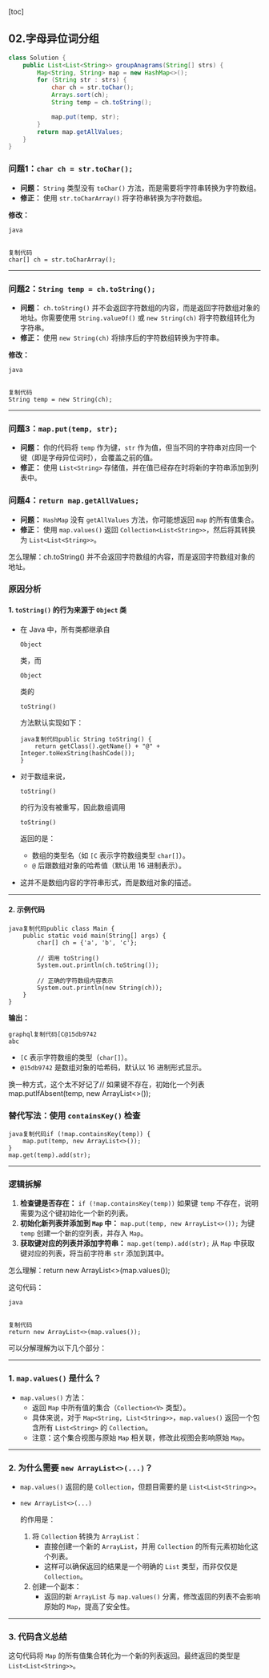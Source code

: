 [toc]



## 02.字母异位词分组

```java
class Solution {
    public List<List<String>> groupAnagrams(String[] strs) {
        Map<String, String> map = new HashMap<>();
        for (String str : strs) {
            char ch = str.toChar();
            Arrays.sort(ch);
            String temp = ch.toString();

            map.put(temp, str);
        }
        return map.getAllValues;
    }
}
```

### **问题1：`char ch = str.toChar();`**

- **问题：** `String` 类型没有 `toChar()` 方法，而是需要将字符串转换为字符数组。
- **修正：** 使用 `str.toCharArray()` 将字符串转换为字符数组。

**修改：**

```
java


复制代码
char[] ch = str.toCharArray();
```

------

### **问题2：`String temp = ch.toString();`**

- **问题：** `ch.toString()` 并不会返回字符数组的内容，而是返回字符数组对象的地址。你需要使用 `String.valueOf()` 或 `new String(ch)` 将字符数组转化为字符串。
- **修正：** 使用 `new String(ch)` 将排序后的字符数组转换为字符串。

**修改：**

```
java


复制代码
String temp = new String(ch);
```

------

### **问题3：`map.put(temp, str);`**

- **问题：** 你的代码将 `temp` 作为键，`str` 作为值，但当不同的字符串对应同一个键（即是字母异位词时），会覆盖之前的值。
- **修正：** 使用 `List<String>` 存储值，并在值已经存在时将新的字符串添加到列表中。

### **问题4：`return map.getAllValues;`**

- **问题：** `HashMap` 没有 `getAllValues` 方法，你可能想返回 `map` 的所有值集合。
- **修正：** 使用 `map.values()` 返回 `Collection<List<String>>`，然后将其转换为 `List<List<String>>`。





怎么理解：ch.toString() 并不会返回字符数组的内容，而是返回字符数组对象的地址。	

### **原因分析**

#### **1. `toString()` 的行为来源于 `Object` 类**

- 在 Java 中，所有类都继承自 

  ```
  Object
  ```

   类，而 

  ```
  Object
  ```

   类的 

  ```
  toString()
  ```

   方法默认实现如下：

  ```
  java复制代码public String toString() {
      return getClass().getName() + "@" + Integer.toHexString(hashCode());
  }
  ```

- 对于数组来说，

  ```
  toString()
  ```

   的行为没有被重写，因此数组调用 

  ```
  toString()
  ```

   返回的是：

  - 数组的类型名（如 `[C` 表示字符数组类型 `char[]`）。
  - `@` 后跟数组对象的哈希值（默认用 16 进制表示）。

- 这并不是数组内容的字符串形式，而是数组对象的描述。

------

#### **2. 示例代码**

```
java复制代码public class Main {
    public static void main(String[] args) {
        char[] ch = {'a', 'b', 'c'};
        
        // 调用 toString()
        System.out.println(ch.toString());
        
        // 正确的字符数组内容表示
        System.out.println(new String(ch));
    }
}
```

**输出：**

```
graphql复制代码[C@15db9742
abc
```

- `[C` 表示字符数组的类型（`char[]`）。
- `@15db9742` 是数组对象的哈希码，默认以 16 进制形式显示。



 换一种方式，这个太不好记了// 如果键不存在，初始化一个列表    map.putIfAbsent(temp, new ArrayList<>());

### **替代写法：使用 `containsKey()` 检查**

```
java复制代码if (!map.containsKey(temp)) {
    map.put(temp, new ArrayList<>());
}
map.get(temp).add(str);
```

------

### **逻辑拆解**

1. **检查键是否存在：**
   `if (!map.containsKey(temp))`
   如果键 `temp` 不存在，说明需要为这个键初始化一个新的列表。
2. **初始化新列表并添加到 `Map` 中：**
   `map.put(temp, new ArrayList<>());`
   为键 `temp` 创建一个新的空列表，并存入 `Map`。
3. **获取键对应的列表并添加字符串：**
   `map.get(temp).add(str);`
   从 `Map` 中获取键对应的列表，将当前字符串 `str` 添加到其中。



怎么理解：return new ArrayList<>(map.values());



这句代码：

```
java


复制代码
return new ArrayList<>(map.values());
```

可以分解理解为以下几个部分：

------

### **1. `map.values()` 是什么？**

- `map.values()` 方法：
  - 返回 `Map` 中所有值的集合（`Collection<V>` 类型）。
  - 具体来说，对于 `Map<String, List<String>>`，`map.values()` 返回一个包含所有 `List<String>` 的 `Collection`。
  - 注意：这个集合视图与原始 `Map` 相关联，修改此视图会影响原始 `Map`。

------

### **2. 为什么需要 `new ArrayList<>(...)`？**

- `map.values()` 返回的是 `Collection`，但题目需要的是 `List<List<String>>`。

- ```
  new ArrayList<>(...)
  ```

   的作用是：

  1. 将 `Collection` 转换为 `ArrayList`：
     - 直接创建一个新的 `ArrayList`，并用 `Collection` 的所有元素初始化这个列表。
     - 这样可以确保返回的结果是一个明确的 `List` 类型，而非仅仅是 `Collection`。
  2. 创建一个副本：
     - 返回的新 `ArrayList` 与 `map.values()` 分离，修改返回的列表不会影响原始的 `Map`，提高了安全性。

------

### **3. 代码含义总结**

这句代码将 `Map` 的所有值集合转化为一个新的列表返回。最终返回的类型是 `List<List<String>>`。
